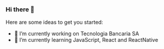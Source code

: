 ### Hi there 👋

<!--
**apljls/apljls** is a ✨ _special_ ✨ repository because its `README.md` (this file) appears on your GitHub profile.-->

Here are some ideas to get you started:

- 🔭 I’m currently working on Tecnologia Bancaria SA
- 🌱 I’m currently learning JavaScript, React and ReactNative



